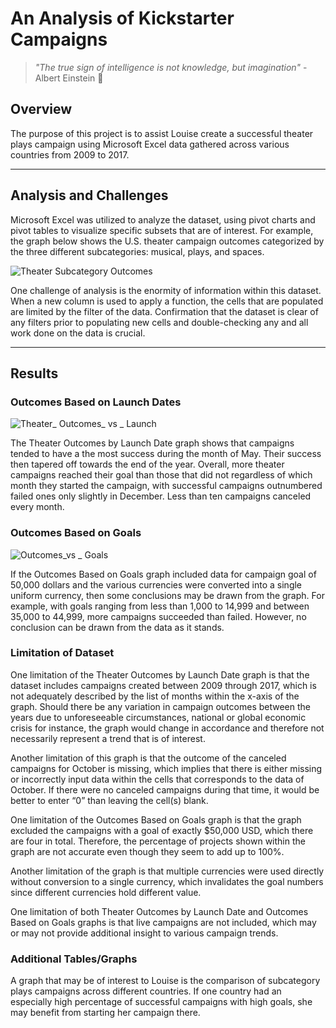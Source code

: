 # **An Analysis of Kickstarter Campaigns**

> _"The true sign of intelligence is not knowledge, but imagination"_ - Albert Einstein 💎

## Overview

<!-- overview & background of project -->

The purpose of this project is to assist Louise create a successful theater plays campaign using Microsoft Excel data gathered across various countries from 2009 to 2017.

---


## Analysis and Challenges

<!-- process of analysis, challenges and how I overcame them, & any possible challenges or difficulties of analysis -->

  Microsoft Excel was utilized to analyze the dataset, using pivot charts and pivot tables to visualize specific subsets that are of interest.
For example, the graph below shows the U.S. theater campaign outcomes categorized by the three different subcategories: musical, plays, and spaces.

![Theater Subcategory Outcomes](https://user-images.githubusercontent.com/96349090/148733507-c9a9587d-0c6f-4569-b94d-d119fb3bde02.png)

One challenge of analysis is the enormity of information within this dataset. When a new column is used to apply a function, the cells that are populated are limited by the filter of the data. Confirmation that the dataset is clear of any filters prior to populating new cells and double-checking any and all work done on the data is crucial.

  ---

## Results

<!-- two conclusions from theater outcomes from launch date, any conclusion from Outcomes based on goals, limitation of dataset, possible tables or graphs to create -->

### Outcomes Based on Launch Dates

![Theater_ Outcomes_ vs _ Launch](https://user-images.githubusercontent.com/96349090/148726321-8069fe2f-6523-4a2c-ac28-040aa95ba584.png)

The Theater Outcomes by Launch Date graph shows that campaigns tended to have a the most success during the month of May. Their success then tapered off towards the end of the year. Overall, more theater campaigns reached their goal than those that did not regardless of which month they started the campaign, with successful campaigns outnumbered failed ones only slightly in December. Less than ten campaigns canceled every month.

### Outcomes Based on Goals

![Outcomes_vs _ Goals](https://user-images.githubusercontent.com/96349090/148729002-847775ae-4a61-46d8-adb4-e9679162ff4a.png)

If the Outcomes Based on Goals graph included data for campaign goal of 50,000 dollars and the various currencies were converted into a single uniform currency, then some conclusions may be drawn from the graph. For example, with goals ranging from less than 1,000 to 14,999 and between 35,000 to 44,999, more campaigns succeeded than failed. However, no conclusion can be drawn from the data as it stands.

### Limitation of Dataset

  One limitation of the Theater Outcomes by Launch Date graph is that the dataset includes campaigns created between 2009 through 2017, which is not adequately described by the list of months within the x-axis of the graph. Should there be any variation in campaign outcomes between the years due to unforeseeable circumstances, national or global economic crisis for instance, the graph would change in accordance and therefore not necessarily represent a trend that is of interest. 
  
  Another limitation of this graph is that the outcome of the canceled campaigns for October is missing, which implies that there is either missing or incorrectly input data within the cells that corresponds to the data of October. If there were no canceled campaigns during that time, it would be better to enter “0” than leaving the cell(s) blank.
  
  One limitation of the Outcomes Based on Goals graph is that the graph excluded the campaigns with a goal of exactly $50,000 USD, which there are four in total. Therefore, the percentage of projects shown within the graph are not accurate even though they seem to add up to 100%.
  
  Another limitation of the graph is that multiple currencies were used directly without conversion to a single currency, which invalidates the goal numbers since different currencies hold different value.
  
  One limitation of both Theater Outcomes by Launch Date and Outcomes Based on Goals graphs is that live campaigns are not included, which may or may not provide additional insight to various campaign trends.

### Additional Tables/Graphs

 A graph that may be of interest to Louise is the comparison of subcategory plays campaigns across different countries. If one country had an especially high percentage of successful campaigns with high goals, she may benefit from starting her campaign there. 
